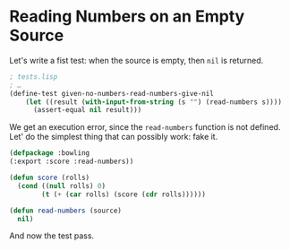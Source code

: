 # Reading Numbers on an Empty Source

Let's write a fist test: when the source is empty, then `nil` is returned.
```lisp
; tests.lisp
; …
(define-test given-no-numbers-read-numbers-give-nil
    (let ((result (with-input-from-string (s "") (read-numbers s))))
      (assert-equal nil result)))
```
We get an execution error, since the `read-numbers` function is not defined.
Let' do the simplest thing that can possibly work: fake it.

```lisp
(defpackage :bowling
(:export :score :read-numbers))

(defun score (rolls)
  (cond ((null rolls) 0)
        (t (+ (car rolls) (score (cdr rolls))))))

(defun read-numbers (source)
  nil)
```
And now the test pass.


